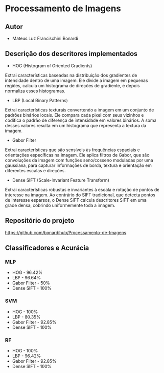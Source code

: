 
# Processamento de Imagens

## Autor

- Mateus Luz Francischini Bonardi


## Descrição dos descritores implementados

- HOG (Histogram of Oriented Gradients)

Extrai características baseadas na distribuição dos gradientes de intensidade dentro de uma imagem. Ele divide a imagem em pequenas regiões, calcula um histograma de direções de gradiente, e depois normaliza esses histogramas.

- LBP (Local Binary Patterns)

Extrai características texturais convertendo a imagem em um conjunto de padrões binários locais. Ele compara cada pixel com seus vizinhos e codifica o padrão de diferença de intensidade em valores binários. A soma desses valores resulta em um histograma que representa a textura da imagem.

- Gabor Filter

Extrai características que são sensíveis às frequências espaciais e orientações específicas na imagem. Ele aplica filtros de Gabor, que são convoluções da imagem com funções seno/cosseno moduladas por uma gaussiana, para capturar informações de borda, textura e orientação em diferentes escalas e direções.

- Dense SIFT (Scale-Invariant Feature Transform)

Extrai características robustas e invariantes à escala e rotação de pontos de interesse na imagem. Ao contrário do SIFT tradicional, que detecta pontos de interesse esparsos, o Dense SIFT calcula descritores SIFT em uma grade densa, cobrindo uniformemente toda a imagem.


## Repositório do projeto

https://github.com/bonardihub/Processamento-de-Imagens
## Classificadores e Acurácia

### MLP

- HOG - 96.42%
- LBP - 96.64%
- Gabor Filter - 50%
- Dense SIFT - 100%

### SVM

- HOG - 100%
- LBP - 80.35%
- Gabor Filter - 92.85%
- Dense SIFT - 100%

### RF

- HOG - 100%
- LBP - 96.42%
- Gabor Filter - 92.85%
- Dense SIFT - 100%
